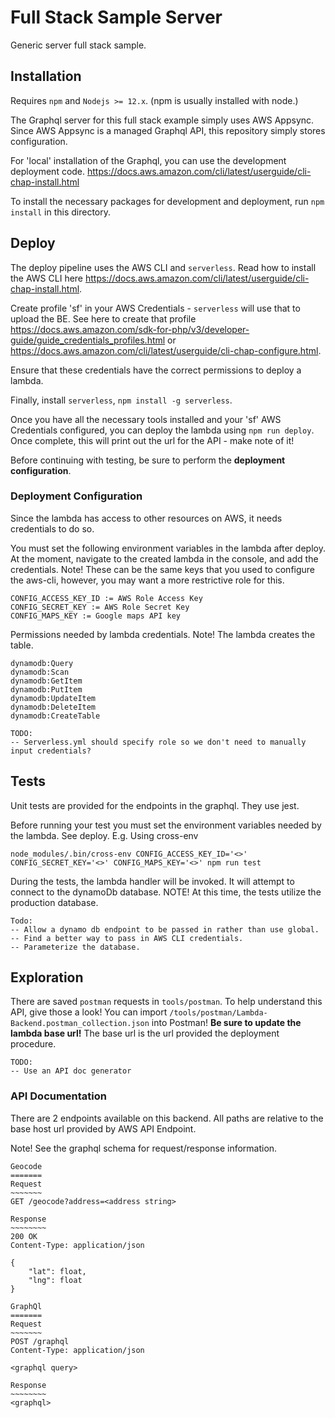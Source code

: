 # Full Stack Sample Server

Generic server full stack sample.

## Installation

Requires `npm` and `Nodejs >= 12.x`. (npm is usually installed with node.)

The Graphql server for this full stack example simply uses AWS Appsync. Since AWS Appsync is a managed Graphql API, this repository simply stores configuration.

For 'local' installation of the Graphql, you can use the development deployment code.
https://docs.aws.amazon.com/cli/latest/userguide/cli-chap-install.html

To install the necessary packages for development and deployment, run `npm install` in this directory.

## Deploy

The deploy pipeline uses the AWS CLI and `serverless`. Read how to install the AWS CLI here https://docs.aws.amazon.com/cli/latest/userguide/cli-chap-install.html.

Create profile 'sf' in your AWS Credentials - `serverless` will use that to upload the BE. See here to create that profile https://docs.aws.amazon.com/sdk-for-php/v3/developer-guide/guide_credentials_profiles.html or https://docs.aws.amazon.com/cli/latest/userguide/cli-chap-configure.html.

Ensure that these credentials have the correct permissions to deploy a lambda.

Finally, install `serverless`, `npm install -g serverless`.

Once you have all the necessary tools installed and your 'sf' AWS Credentials configured, you can deploy the lambda using `npm run deploy`. Once complete, this will print out the url for the API - make note of it!

Before continuing with testing, be sure to perform the __deployment configuration__.

### Deployment Configuration

Since the lambda has access to other resources on AWS, it needs credentials to do so.

You must set the following environment variables in the lambda after deploy. At the moment, navigate to the created lambda in the console, and add the credentials.
Note! These can be the same keys that you used to configure the aws-cli, however, you may want a more restrictive role for this.

```
CONFIG_ACCESS_KEY_ID := AWS Role Access Key
CONFIG_SECRET_KEY := AWS Role Secret Key
CONFIG_MAPS_KEY := Google maps API key
```

Permissions needed by lambda credentials. Note! The lambda creates the table.

```
dynamodb:Query
dynamodb:Scan
dynamodb:GetItem
dynamodb:PutItem
dynamodb:UpdateItem
dynamodb:DeleteItem
dynamodb:CreateTable
```

```
TODO:
-- Serverless.yml should specify role so we don't need to manually input credentials?
```

## Tests

Unit tests are provided for the endpoints in the graphql. They use jest.

Before running your test you must set the environment variables needed by the lambda. See deploy.
E.g. Using cross-env

```
node_modules/.bin/cross-env CONFIG_ACCESS_KEY_ID='<>' CONFIG_SECRET_KEY='<>' CONFIG_MAPS_KEY='<>' npm run test
```

During the tests, the lambda handler will be invoked. It will attempt to connect to the dynamoDb database.
NOTE! At this time, the tests utilize the production database. 

```
Todo:
-- Allow a dynamo db endpoint to be passed in rather than use global.
-- Find a better way to pass in AWS CLI credentials.
-- Parameterize the database.
```

## Exploration

There are saved `postman` requests in `tools/postman`. To help understand this API, give those a look! You can import `/tools/postman/Lambda-Backend.postman_collection.json` into Postman! __Be sure to update the lambda base url!__ The base url is the url provided the deployment procedure.

```
TODO:
-- Use an API doc generator
```

### API Documentation

There are 2 endpoints available on this backend. All paths are relative to the base host url provided by AWS API Endpoint.

Note! See the graphql schema for request/response information.

```
Geocode
=======
Request
~~~~~~~
GET /geocode?address=<address string>

Response
~~~~~~~~
200 OK
Content-Type: application/json

{
    "lat": float,
    "lng": float
}

```
```
GraphQl
=======
Request
~~~~~~~
POST /graphql
Content-Type: application/json

<graphql query>

Response
~~~~~~~~
<graphql>

```